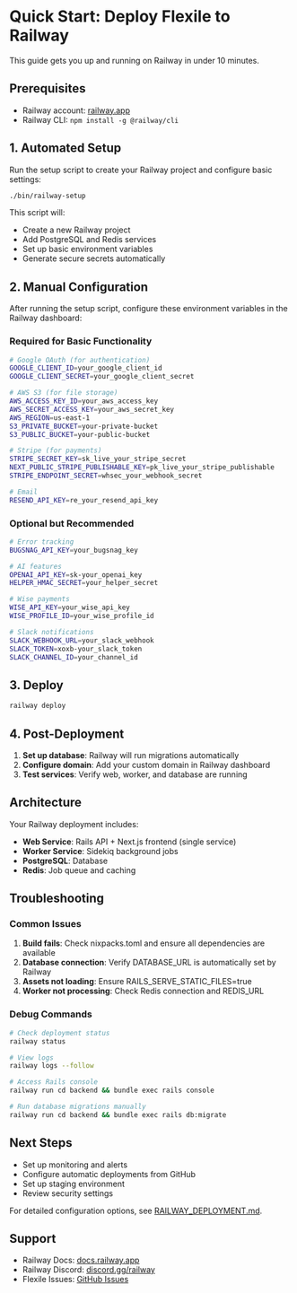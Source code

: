 # Quick Start: Deploy Flexile to Railway

This guide gets you up and running on Railway in under 10 minutes.

## Prerequisites

- Railway account: [railway.app](https://railway.app)
- Railway CLI: `npm install -g @railway/cli`

## 1. Automated Setup

Run the setup script to create your Railway project and configure basic settings:

```bash
./bin/railway-setup
```

This script will:
- Create a new Railway project
- Add PostgreSQL and Redis services
- Set up basic environment variables
- Generate secure secrets automatically

## 2. Manual Configuration

After running the setup script, configure these environment variables in the Railway dashboard:

### Required for Basic Functionality
```bash
# Google OAuth (for authentication)
GOOGLE_CLIENT_ID=your_google_client_id
GOOGLE_CLIENT_SECRET=your_google_client_secret

# AWS S3 (for file storage)
AWS_ACCESS_KEY_ID=your_aws_access_key
AWS_SECRET_ACCESS_KEY=your_aws_secret_key
AWS_REGION=us-east-1
S3_PRIVATE_BUCKET=your-private-bucket
S3_PUBLIC_BUCKET=your-public-bucket

# Stripe (for payments)
STRIPE_SECRET_KEY=sk_live_your_stripe_secret
NEXT_PUBLIC_STRIPE_PUBLISHABLE_KEY=pk_live_your_stripe_publishable
STRIPE_ENDPOINT_SECRET=whsec_your_webhook_secret

# Email
RESEND_API_KEY=re_your_resend_api_key
```

### Optional but Recommended
```bash
# Error tracking
BUGSNAG_API_KEY=your_bugsnag_key

# AI features
OPENAI_API_KEY=sk-your_openai_key
HELPER_HMAC_SECRET=your_helper_secret

# Wise payments
WISE_API_KEY=your_wise_api_key
WISE_PROFILE_ID=your_wise_profile_id

# Slack notifications
SLACK_WEBHOOK_URL=your_slack_webhook
SLACK_TOKEN=xoxb-your_slack_token
SLACK_CHANNEL_ID=your_channel_id
```

## 3. Deploy

```bash
railway deploy
```

## 4. Post-Deployment

1. **Set up database**: Railway will run migrations automatically
2. **Configure domain**: Add your custom domain in Railway dashboard
3. **Test services**: Verify web, worker, and database are running

## Architecture

Your Railway deployment includes:

- **Web Service**: Rails API + Next.js frontend (single service)
- **Worker Service**: Sidekiq background jobs
- **PostgreSQL**: Database
- **Redis**: Job queue and caching

## Troubleshooting

### Common Issues

1. **Build fails**: Check nixpacks.toml and ensure all dependencies are available
2. **Database connection**: Verify DATABASE_URL is automatically set by Railway
3. **Assets not loading**: Ensure RAILS_SERVE_STATIC_FILES=true
4. **Worker not processing**: Check Redis connection and REDIS_URL

### Debug Commands

```bash
# Check deployment status
railway status

# View logs
railway logs --follow

# Access Rails console
railway run cd backend && bundle exec rails console

# Run database migrations manually
railway run cd backend && bundle exec rails db:migrate
```

## Next Steps

- Set up monitoring and alerts
- Configure automatic deployments from GitHub
- Set up staging environment
- Review security settings

For detailed configuration options, see [RAILWAY_DEPLOYMENT.md](RAILWAY_DEPLOYMENT.md).

## Support

- Railway Docs: [docs.railway.app](https://docs.railway.app)
- Railway Discord: [discord.gg/railway](https://discord.gg/railway)
- Flexile Issues: [GitHub Issues](https://github.com/gumroad/flexile/issues)
